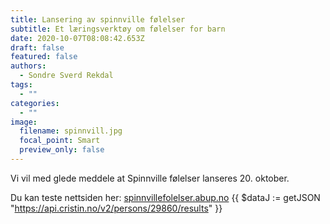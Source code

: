 ```yaml
---
title: Lansering av spinnville følelser
subtitle: Et læringsverktøy om følelser for barn
date: 2020-10-07T08:08:42.653Z
draft: false
featured: false
authors:
  - Sondre Sverd Rekdal
tags:
  - ""
categories:
  - ""
image:
  filename: spinnvill.jpg
  focal_point: Smart
  preview_only: false
---
```

Vi vil med glede meddele at Spinnville følelser lanseres 20. oktober. 

Du kan teste nettsiden her: [spinnvillefolelser.abup.no](spinnvillefolelser.abup.no)
{{ $dataJ := getJSON "https://api.cristin.no/v2/persons/29860/results" }}